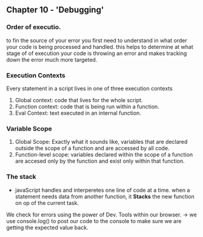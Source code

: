 ## Chapter 10 - 'Debugging'

### Order of executio.
to fin the source of your error you first need to understand in what order your code is being processed and handled. this helps to determine at what stage of of execution your code is throwing an error and makes tracking down the error much more targeted. 

### Execution Contexts
Every statement in a script lives in one of three execution contexts
1. Global context: code that lives for the whole script.
2. Function context: code that is being run within a function.
3. Eval Context: text executed in an internal function. 

### Variable Scope
1. Global Scope: Exactly what it sounds like, variables that are declared outside the scope of a function and are accessed by all code.
2. Function-level scope: variables declared within the scope of a function are accesed only by the function and exist only within that function.

### The stack 
- javaScript handles and interperetes one line of code at a time. when a statement needs data from another function, it **Stacks** the new function on op of the current task.

We check for errors using the power of Dev. Tools within our browser. 
-> we use console.log() to post our code to the console to make sure we are getting the expected value back.